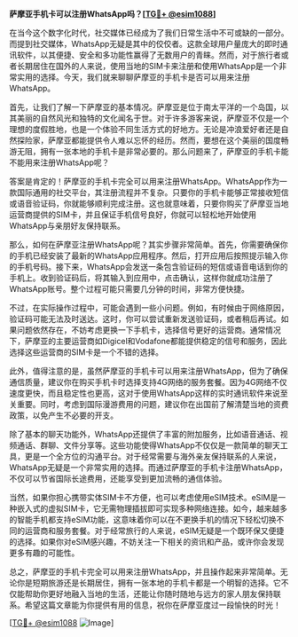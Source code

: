 **萨摩亚手机卡可以注册WhatsApp吗？[[TG💪+ @esim1088](https://t.me/s/esim1088)]**

在当今这个数字化时代，社交媒体已经成为了我们日常生活中不可或缺的一部分。而提到社交媒体，WhatsApp无疑是其中的佼佼者。这款全球用户量庞大的即时通讯软件，以其便捷、安全和多功能性赢得了无数用户的青睐。然而，对于旅行者或者长期居住在国外的人来说，使用当地的SIM卡来注册和使用WhatsApp是一个非常实用的选择。今天，我们就来聊聊萨摩亚的手机卡是否可以用来注册WhatsApp。

首先，让我们了解一下萨摩亚的基本情况。萨摩亚是位于南太平洋的一个岛国，以其美丽的自然风光和独特的文化闻名于世。对于许多游客来说，萨摩亚不仅是一个理想的度假胜地，也是一个体验不同生活方式的好地方。无论是冲浪爱好者还是自然探险家，萨摩亚都能提供令人难以忘怀的经历。然而，要想在这个美丽的国度畅游无阻，拥有一张本地的手机卡是非常必要的。那么问题来了，萨摩亚的手机卡能不能用来注册WhatsApp呢？

答案是肯定的！萨摩亚的手机卡完全可以用来注册WhatsApp。WhatsApp作为一款国际通用的社交平台，其注册流程并不复杂。只要你的手机卡能够正常接收短信或语音验证码，你就能够顺利完成注册。这也就意味着，只要你购买了萨摩亚当地运营商提供的SIM卡，并且保证手机信号良好，你就可以轻松地开始使用WhatsApp与亲朋好友保持联系。

那么，如何在萨摩亚注册WhatsApp呢？其实步骤非常简单。首先，你需要确保你的手机已经安装了最新的WhatsApp应用程序。然后，打开应用后按照提示输入你的手机号码。接下来，WhatsApp会发送一条包含验证码的短信或语音电话到你的手机上。收到验证码后，将其输入到应用中，点击确认，这样你就成功注册了WhatsApp账号。整个过程可能只需要几分钟的时间，非常方便快捷。

不过，在实际操作过程中，可能会遇到一些小问题。例如，有时候由于网络原因，验证码可能无法及时送达。这时，你可以尝试重新发送验证码，或者稍后再试。如果问题依然存在，不妨考虑更换一下手机卡，选择信号更好的运营商。通常情况下，萨摩亚的主要运营商如Digicel和Vodafone都能提供稳定的信号和服务，因此选择这些运营商的SIM卡是一个不错的选择。

此外，值得注意的是，虽然萨摩亚的手机卡可以用来注册WhatsApp，但为了确保通信质量，建议你在购买手机卡时选择支持4G网络的服务套餐。因为4G网络不仅速度更快，而且稳定性也更高，这对于使用WhatsApp这样的实时通讯软件来说至关重要。同时，考虑到国际漫游费用的问题，建议你在出国前了解清楚当地的资费政策，以免产生不必要的开支。

除了基本的聊天功能外，WhatsApp还提供了丰富的附加服务，比如语音通话、视频通话、群聊、文件分享等。这些功能使得WhatsApp不仅仅是一款简单的聊天工具，更是一个全方位的沟通平台。对于经常需要与海外亲友保持联系的人来说，WhatsApp无疑是一个非常实用的选择。而通过萨摩亚的手机卡注册WhatsApp，不仅可以节省国际长途费用，还能享受到更加流畅的通信体验。

当然，如果你担心携带实体SIM卡不方便，也可以考虑使用eSIM技术。eSIM是一种嵌入式的虚拟SIM卡，它无需物理插拔即可实现多种网络连接。如今，越来越多的智能手机都支持eSIM功能，这意味着你可以在不更换手机的情况下轻松切换不同的运营商和服务套餐。对于经常旅行的人来说，eSIM无疑是一个既环保又便捷的选择。如果你对eSIM感兴趣，不妨关注一下相关的资讯和产品，或许你会发现更多有趣的可能性。

总之，萨摩亚的手机卡完全可以用来注册WhatsApp，并且操作起来非常简单。无论你是短期旅游还是长期居住，拥有一张本地的手机卡都是一个明智的选择。它不仅能帮助你更好地融入当地的生活，还能让你随时随地与远方的家人朋友保持联系。希望这篇文章能为你提供有用的信息，祝你在萨摩亚度过一段愉快的时光！

[[TG💪+ @esim1088](https://t.me/s/esim1088) ![Image](https://i.postimg.cc/4NQfJmqS/Snipaste-2025-05-13-00-14-12.png)]